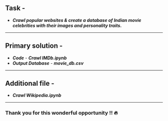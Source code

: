 ## Task -
- **_Crawl popular websites & create a database of Indian movie celebrities with their images and personality traits._**
---
## Primary solution -
- **_Code_** - **_Crawl IMDb.ipynb_**
- **_Output Database_** - **_movie_db.csv_**
---
## Additional file -
- **_Crawl Wikipedia.ipynb_**
---

### Thank you for this wonderful opportunity !! :fire:



